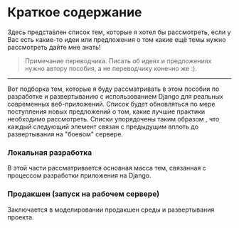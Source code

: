# Краткое содержание

Здесь представлен список тем, которые я хотел бы рассмотреть, если у Вас есть какие-то идеи или предложения о том какие ещё темы нужно рассмотреть дайте мне знать!

> Примечание переводчика. Писать об идеях и предложениях нужно автору пособия, а не переводчику конечно же :\).

---

Вот подборка тем, которые я буду рассматривать в этом пособии по разработке и развертыванию с использованием Django для реальных современных веб-приложений. Список будет обновляться по мере поступления новых предложений о том, какие лучшие практики необходимо рассмотреть. Списки упорядочены таким образом , что каждый следующий элемент связан с предыдущим вплоть до развертывания на "боевом" сервере.

### Локальная разработка

В этой части рассматривается основная масса тем, связанная с процессом разработки приложения на Django.



### Продакшен \(запуск на рабочем сервере\)

Заключается в моделировании продакшен среды и развертывания проекта.





